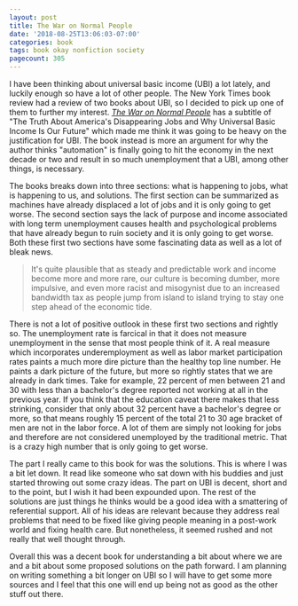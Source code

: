 ```yaml
---
layout: post
title: The War on Normal People
date: '2018-08-25T13:06:03-07:00'
categories: book
tags: book okay nonfiction society
pagecount: 305
---
```


I have been thinking about universal basic income (UBI) a lot lately, and luckily enough so have a lot of
other people. The New York Times book review had a review of two books about UBI, so I decided to
pick up one of them to further my interest. [*The War on Normal People*][book-amaz] has a subtitle
of "The Truth About America's Disappearing Jobs and Why Universal Basic Income Is Our Future" which
made me think it was going to be heavy on the justification for UBI. The book instead is more an
argument for why the author thinks "automation" is finally going to hit the economy in the next
decade or two and result in so much unemployment that a UBI, among other things, is necessary.

The books breaks down into three sections: what is happening to jobs, what is happening to us, and
solutions. The first section can be summarized as machines have already displaced a lot of jobs and
it is only going to get worse. The second section says the lack of purpose and income associated
with long term unemployment causes health and psychological problems that have already begun to ruin
society and it is only going to get worse. Both these first two sections have some fascinating data
as well as a lot of bleak news.

> It's quite plausible that as steady and predictable work and income become more and more rare, our
> culture is becoming dumber, more impulsive, and even more racist and misogynist due to an
> increased bandwidth tax as people jump from island to island trying to stay one step ahead of the
> economic tide.

There is not a lot of positive outlook in these first two sections and rightly so. The unemployment
rate is farcical in that it does not measure unemployment in the sense that most people think of it.
A real measure which incorporates underemployment as well as labor market participation rates paints
a much more dire picture than the healthy top line number. He paints a dark picture of the future,
but more so rightly states that we are already in dark times. Take for example, 22 percent of men
between 21 and 30 with less than a bachelor's degree reported not working at all in the previous
year. If you think that the education caveat there makes that less strinking, consider that only 
about 32 percent have a bachelor's degree or more, so that means roughly 15 percent of the total 21
to 30 age bracket of men are not in the labor force. A lot of them are simply not looking for jobs
and therefore are not considered unemployed by the traditional metric. That is a crazy high number
that is only going to get worse.

The part I really came to this book for was the solutions. This is where I was a bit let down. It
read like someone who sat down with his buddies and just started throwing out some crazy ideas.
The part on UBI is decent, short and to the point, but I wish it had been expounded upon. The rest
of the solutions are just things he thinks would be a good idea with a smattering of referential
support. All of his ideas are relevant because they address real problems that need to be fixed like
giving people meaning in a post-work world and fixing health care. But nonetheless, it seemed rushed
and not really that well thought through.

Overall this was a decent book for understanding a bit about where we are and a bit about some
proposed solutions on the path forward. I am planning on writing something a bit longer on UBI so I
will have to get some more sources and I feel that this one will end up being not as good as the
other stuff out there.

[book-amaz]:      http://a.co/d/iVaQIG2
